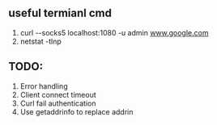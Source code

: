 ## useful termianl cmd
1. curl --socks5 localhost:1080 -u admin www.google.com
2. netstat -tlnp


## TODO:
1. Error handling
2. Client connect timeout
3. Curl fail authentication
4. Use getaddrinfo to replace addrin
